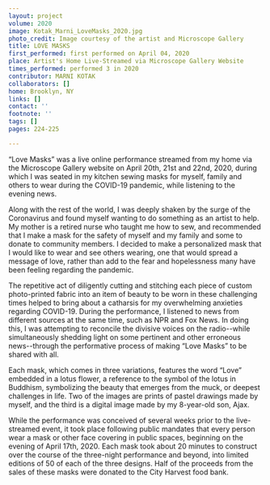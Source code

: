 ```yaml
---
layout: project
volume: 2020
image: Kotak_Marni_LoveMasks_2020.jpg
photo_credit: Image courtesy of the artist and Microscope Gallery
title: LOVE MASKS
first_performed: first performed on April 04, 2020
place: Artist's Home Live-Streamed via Microscope Gallery Website
times_performed: performed 3 in 2020
contributor: MARNI KOTAK
collaborators: []
home: Brooklyn, NY
links: []
contact: ''
footnote: ''
tags: []
pages: 224-225

---
```


“Love Masks” was a live online performance streamed from my home via the Microscope Gallery website on April 20th, 21st and 22nd, 2020, during which I was seated in my kitchen sewing masks for myself, family and others to wear during the COVID-19 pandemic, while listening to the evening news.

Along with the rest of the world, I was deeply shaken by the surge of the Coronavirus and found myself wanting to do something as an artist to help. My mother is a retired nurse who taught me how to sew, and recommended that I make a mask for the safety of myself and my family and some to donate to community members. I decided to make a personalized mask that I would like to wear and see others wearing, one that would spread a message of love, rather than add to the fear and hopelessness many have been feeling regarding the pandemic.

The repetitive act of diligently cutting and stitching each piece of custom photo-printed fabric into an item of beauty to be worn in these challenging times helped to bring about a catharsis for my overwhelming anxieties regarding COVID-19. During the performance, I listened to news from different sources at the same time, such as NPR and Fox News. In doing this, I was attempting to reconcile the divisive voices on the radio--while simultaneously shedding light on some pertinent and other erroneous news--through the performative process of making “Love Masks” to be shared with all. 

Each mask, which comes in three variations, features the word “Love” embedded in a lotus flower, a reference to the symbol of the lotus in Buddhism, symbolizing the beauty that emerges from the muck, or deepest challenges in life. Two of the images are prints of pastel drawings made by myself, and the third is a digital image made by my 8-year-old son, Ajax.

While the performance was conceived of several weeks prior to the live-streamed event, it took place following public mandates that every person wear a mask or other face covering in public spaces, beginning on the evening of April 17th, 2020. Each mask took about 20 minutes to construct over the course of the three-night performance and beyond, into limited editions of 50 of each of the three designs. Half of the proceeds from the sales of these masks were donated to the City Harvest food bank.

